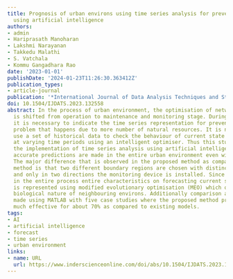 ```yaml
---
title: Prognosis of urban environs using time series analysis for preventing overexploitation
  using artificial intelligence
authors:
- admin
- Hariprasath Manoharan
- Lakshmi Narayanan
- Takkedu Malathi
- S. Vatchala
- Kommu Gangadhara Rao
date: '2023-01-01'
publishDate: '2024-01-23T11:26:30.363412Z'
publication_types:
- article-journal
publication: '*International Journal of Data Analysis Techniques and Strategies*'
doi: 10.1504/IJDATS.2023.132558
abstract: In the process of urban environment, the optimisation of network enactment
  is shifted from operation to maintenance and monitoring stage. During such conversion
  it is necessary to indicate the time series representation for preventing the overexploitation
  problem that happens due to more number of natural resources. It is necessary to
  use a set of historical data to check the behaviour of current state operations
  at varying time periods using an intelligent optimiser. Thus this study explores
  the implementation of time series analysis using artificial intelligence (AI) where
  accurate predictions are made in the entire urban environment even with big edifices.
  The major difference that is observed in the proposed method as compared to existing
  method is that two different boundary regions are chosen with distinct point values
  and only in two directions the monitoring device is installed. Since AI is involved
  in the entire process entire characteristics on forecasting current state procedure
  is represented using modified evolutionary optimisation (MEO) which observes entire
  biological nature of neighbouring environs. Additionally comparison analysis is
  made using MATLAB with five case studies where the proposed method proves to be
  much effective for about 70% as compared to existing models.
tags:
- AI
- artificial intelligence
- forecast
- time series
- urban environment
links:
- name: URL
  url: https://www.inderscienceonline.com/doi/abs/10.1504/IJDATS.2023.132558
---
```

